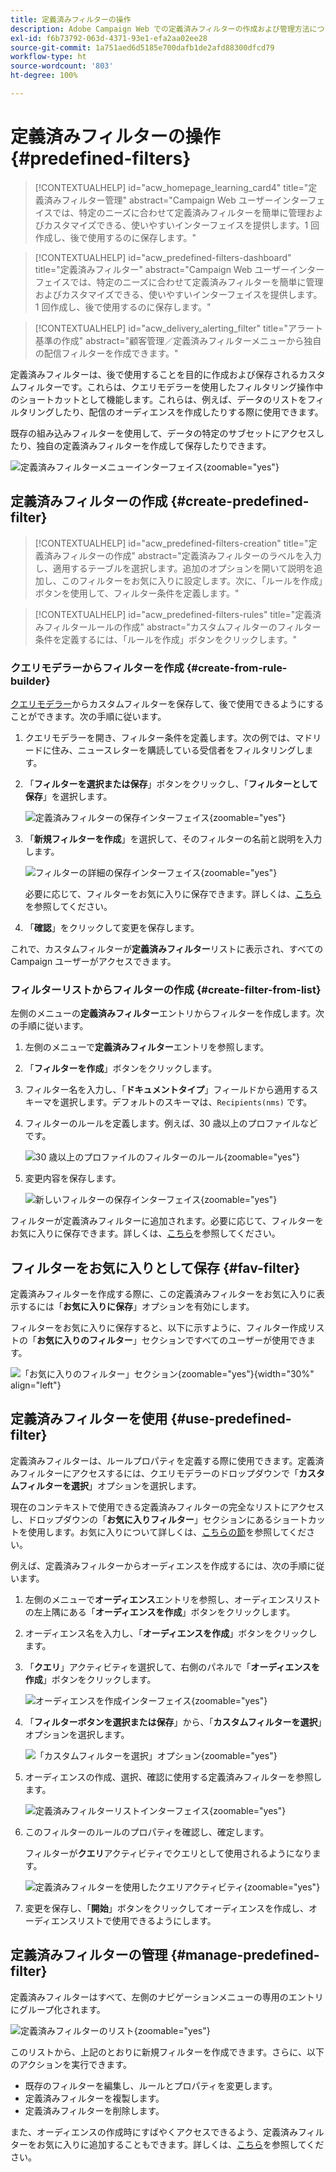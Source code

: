 ```yaml
---
title: 定義済みフィルターの操作
description: Adobe Campaign Web での定義済みフィルターの作成および管理方法について説明します
exl-id: f6b73792-063d-4371-93e1-efa2aa02ee28
source-git-commit: 1a751aed6d5185e700dafb1de2afd88300dfcd79
workflow-type: ht
source-wordcount: '803'
ht-degree: 100%

---
```


# 定義済みフィルターの操作 {#predefined-filters}

>[!CONTEXTUALHELP]
>id="acw_homepage_learning_card4"
>title="定義済みフィルター管理"
>abstract="Campaign Web ユーザーインターフェイスでは、特定のニーズに合わせて定義済みフィルターを簡単に管理およびカスタマイズできる、使いやすいインターフェイスを提供します。1 回作成し、後で使用するのに保存します。"

>[!CONTEXTUALHELP]
>id="acw_predefined-filters-dashboard"
>title="定義済みフィルター"
>abstract="Campaign Web ユーザーインターフェイスでは、特定のニーズに合わせて定義済みフィルターを簡単に管理およびカスタマイズできる、使いやすいインターフェイスを提供します。1 回作成し、後で使用するのに保存します。"

>[!CONTEXTUALHELP]
>id="acw_delivery_alerting_filter"
>title="アラート基準の作成"
>abstract="顧客管理／定義済みフィルターメニューから独自の配信フィルターを作成できます。"

定義済みフィルターは、後で使用することを目的に作成および保存されるカスタムフィルターです。これらは、クエリモデラーを使用したフィルタリング操作中のショートカットとして機能します。これらは、例えば、データのリストをフィルタリングしたり、配信のオーディエンスを作成したりする際に使用できます。

既存の組み込みフィルターを使用して、データの特定のサブセットにアクセスしたり、独自の定義済みフィルターを作成して保存したりできます。

![定義済みフィルターメニューインターフェイス](assets/predefined-filters-menu.png){zoomable="yes"}

## 定義済みフィルターの作成 {#create-predefined-filter}

>[!CONTEXTUALHELP]
>id="acw_predefined-filters-creation"
>title="定義済みフィルターの作成"
>abstract="定義済みフィルターのラベルを入力し、適用するテーブルを選択します。追加のオプションを開いて説明を追加し、このフィルターをお気に入りに設定します。次に、「ルールを作成」ボタンを使用して、フィルター条件を定義します。"

>[!CONTEXTUALHELP]
>id="acw_predefined-filters-rules"
>title="定義済みフィルタールールの作成"
>abstract="カスタムフィルターのフィルター条件を定義するには、「ルールを作成」ボタンをクリックします。"

### クエリモデラーからフィルターを作成 {#create-from-rule-builder}

[クエリモデラー](../query/query-modeler-overview.md)からカスタムフィルターを保存して、後で使用できるようにすることができます。次の手順に従います。

1. クエリモデラーを開き、フィルター条件を定義します。次の例では、マドリードに住み、ニュースレターを購読している受信者をフィルタリングします。
1. 「**フィルターを選択または保存**」ボタンをクリックし、「**フィルターとして保存**」を選択します。

   ![定義済みフィルターの保存インターフェイス](assets/predefined-filters-save.png){zoomable="yes"}

1. 「**新規フィルターを作成**」を選択して、そのフィルターの名前と説明を入力します。

   ![フィルターの詳細の保存インターフェイス](assets/predefined-filters-save-filter.png){zoomable="yes"}

   必要に応じて、フィルターをお気に入りに保存できます。詳しくは、[こちら](#fav-filter)を参照してください。

1. 「**確認**」をクリックして変更を保存します。

これで、カスタムフィルターが&#x200B;**定義済みフィルター**&#x200B;リストに表示され、すべての Campaign ユーザーがアクセスできます。

### フィルターリストからフィルターの作成 {#create-filter-from-list}

左側のメニューの&#x200B;**定義済みフィルター**&#x200B;エントリからフィルターを作成します。次の手順に従います。

1. 左側のメニューで&#x200B;**定義済みフィルター**&#x200B;エントリを参照します。
1. 「**フィルターを作成**」ボタンをクリックします。
1. フィルター名を入力し、「**ドキュメントタイプ**」フィールドから適用するスキーマを選択します。デフォルトのスキーマは、`Recipients(nms)` です。

1. フィルターのルールを定義します。例えば、30 歳以上のプロファイルなどです。

   ![30 歳以上のプロファイルのフィルターのルール](assets/filter-30+.png){zoomable="yes"}

1. 変更内容を保存します。

   ![新しいフィルターの保存インターフェイス](assets/new-filter.png){zoomable="yes"}

フィルターが定義済みフィルターに追加されます。必要に応じて、フィルターをお気に入りに保存できます。詳しくは、[こちら](#fav-filter)を参照してください。

## フィルターをお気に入りとして保存 {#fav-filter}

定義済みフィルターを作成する際に、この定義済みフィルターをお気に入りに表示するには「**お気に入りに保存**」オプションを有効にします。

フィルターをお気に入りに保存すると、以下に示すように、フィルター作成リストの「**お気に入りのフィルター**」セクションですべてのユーザーが使用できます。

![「お気に入りのフィルター」セクション](assets/predefined-filters-favorite.png){zoomable="yes"}{width="30%" align="left"}

## 定義済みフィルターを使用 {#use-predefined-filter}

定義済みフィルターは、ルールプロパティを定義する際に使用できます。定義済みフィルターにアクセスするには、クエリモデラーのドロップダウンで「**カスタムフィルターを選択**」オプションを選択します。

現在のコンテキストで使用できる定義済みフィルターの完全なリストにアクセスし、ドロップダウンの「**お気に入りフィルター**」セクションにあるショートカットを使用します。お気に入りについて詳しくは、[こちらの節](#fav-filter)を参照してください。

例えば、定義済みフィルターからオーディエンスを作成するには、次の手順に従います。

1. 左側のメニューで&#x200B;**オーディエンス**&#x200B;エントリを参照し、オーディエンスリストの左上隅にある「**オーディエンスを作成**」ボタンをクリックします。
1. オーディエンス名を入力し、「**オーディエンスを作成**」ボタンをクリックします。
1. 「**クエリ**」アクティビティを選択して、右側のパネルで「**オーディエンスを作成**」ボタンをクリックします。

   ![オーディエンスを作成インターフェイス](assets/build-audience-from-filter.png){zoomable="yes"}

1. 「**フィルターボタンを選択または保存**」から、「**カスタムフィルターを選択**」オプションを選択します。

   ![「カスタムフィルターを選択」オプション](assets/build-audience-select-custom-filter.png){zoomable="yes"}

1. オーディエンスの作成、選択、確認に使用する定義済みフィルターを参照します。

   ![定義済みフィルターリストインターフェイス](assets/build-audience-filter-list.png){zoomable="yes"}

1. このフィルターのルールのプロパティを確認し、確定します。

   フィルターが&#x200B;**クエリ**&#x200B;アクティビティでクエリとして使用されるようになります。

   ![定義済みフィルターを使用したクエリアクティビティ](assets/build-audience-confirm.png){zoomable="yes"}

1. 変更を保存し、「**開始**」ボタンをクリックしてオーディエンスを作成し、オーディエンスリストで使用できるようにします。

## 定義済みフィルターの管理 {#manage-predefined-filter}

定義済みフィルターはすべて、左側のナビゲーションメニューの専用のエントリにグループ化されます。

![定義済みフィルターのリスト](assets/list-of-filters.png){zoomable="yes"}

このリストから、上記のとおりに新規フィルターを作成できます。さらに、以下のアクションを実行できます。

* 既存のフィルターを編集し、ルールとプロパティを変更します。
* 定義済みフィルターを複製します。
* 定義済みフィルターを削除します。

また、オーディエンスの作成時にすばやくアクセスできるよう、定義済みフィルターをお気に入りに追加することもできます。詳しくは、[こちら](#fav-filter)を参照してください。

<!--
## Built-in predefined filters {#ootb-predefined-filter}

Campaign comes with a set of predefined filters, built from the client console. These filters can be used to define your audiences, and rules. They must not be modified.
-->